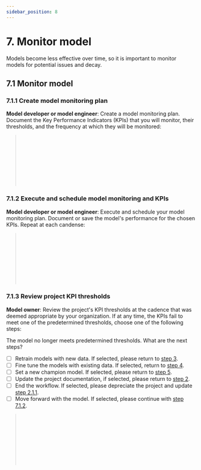 ```yaml
---
sidebar_position: 8
---
```


# 7. Monitor model
Models become less effective over time, so it is important to monitor models for potential issues and decay.

## 7.1 Monitor model

### 7.1.1 Create model monitoring plan
**Model developer or model engineer**: Create a model monitoring plan. Document the Key Performance Indicators (KPIs) that you will monitor, their thresholds, and the frequency at which they will be monitored: 

> </br>
> </br>
> </br>
> </br>
> </br>
> </br>
> </br>
> </br>

### 7.1.2 Execute and schedule model monitoring and KPIs
**Model developer or model engineer**: Execute and schedule your model monitoring plan. Document or save the model's performance for the chosen KPIs. Repeat at each candense: 

> </br>
> </br>
> </br>
> </br>
> </br>
> </br>
> </br>
> </br>

### 7.1.3 Review project KPI thresholds
**Model owner**: Review the project's KPI thresholds at the cadence that was deemed appropriate by your organization.
If at any time, the KPIs fail to meet one of the predetermined thresholds, choose one of the following steps:

The model no longer meets predetermined thresholds. What are the next steps?

* [ ] Retrain models with new data. If selected, please return to [step 3](3-prepare-and-assess-data.md).
* [ ] Fine tune the models with existing data. If selected, return to [step 4](4-train-model.md). 
* [ ] Set a new champion model. If selected, please return to [step 5](5-test-model.md). 
* [ ] Update the project documentation, if selected, please return to [step 2](2-document-project.md). 
* [ ] End the workflow. If selected, please depreciate the project and update [step 2.1.1](2-document-project.md). 
* [ ] Move forward with the model. If selected, please continue with [step 7.1.2](#7.1.2-Execute-and-schedule-model-monitoring-and-KPIs).

> </br>
> </br>
> </br>
> </br>
> </br>
> </br>
> </br>
> </br>
